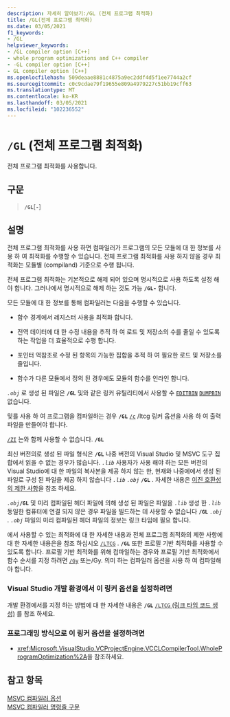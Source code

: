 ```yaml
---
description: 자세히 알아보기:/GL (전체 프로그램 최적화)
title: /GL(전체 프로그램 최적화)
ms.date: 03/05/2021
f1_keywords:
- /GL
helpviewer_keywords:
- /GL compiler option [C++]
- whole program optimizations and C++ compiler
- -GL compiler option [C++]
- GL compiler option [C++]
ms.openlocfilehash: 509deaae8881c4875a9ec2ddf4d5f1ee7744a2cf
ms.sourcegitcommit: c0c9cdae79f19655e809a4979227c51bb19cff63
ms.translationtype: MT
ms.contentlocale: ko-KR
ms.lasthandoff: 03/05/2021
ms.locfileid: "102236552"
---
```

# <a name="gl-whole-program-optimization"></a>`/GL` (전체 프로그램 최적화)

전체 프로그램 최적화를 사용합니다.

## <a name="syntax"></a>구문

> **`/GL`**[**`-`**]

## <a name="remarks"></a>설명

전체 프로그램 최적화를 사용 하면 컴파일러가 프로그램의 모든 모듈에 대 한 정보를 사용 하 여 최적화를 수행할 수 있습니다. 전체 프로그램 최적화를 사용 하지 않을 경우 최적화는 모듈별 (compiland) 기준으로 수행 됩니다.

전체 프로그램 최적화는 기본적으로 해제 되어 있으며 명시적으로 사용 하도록 설정 해야 합니다. 그러나에서 명시적으로 해제 하는 것도 가능 **`/GL-`** 합니다.

모든 모듈에 대 한 정보를 통해 컴파일러는 다음을 수행할 수 있습니다.

- 함수 경계에서 레지스터 사용을 최적화 합니다.

- 전역 데이터에 대 한 수정 내용을 추적 하 여 로드 및 저장소의 수를 줄일 수 있도록 하는 작업을 더 효율적으로 수행 합니다.

- 포인터 역참조로 수정 된 항목의 가능한 집합을 추적 하 여 필요한 로드 및 저장소를 줄입니다.

- 함수가 다른 모듈에서 정의 된 경우에도 모듈의 함수를 인라인 합니다.

*`.obj`* 로 생성 된 파일은 **`/GL`** 및와 같은 링커 유틸리티에서 사용할 수 [`EDITBIN`](editbin-reference.md) [`DUMPBIN`](dumpbin-reference.md) 없습니다.

및를 사용 하 여 프로그램을 컴파일하는 경우 **`/GL`** [`/c`](c-compile-without-linking.md) /ltcg 링커 옵션을 사용 하 여 출력 파일을 만들어야 합니다.

[`/ZI`](z7-zi-zi-debug-information-format.md) 는와 함께 사용할 수 없습니다. **`/GL`**

최신 버전의로 생성 된 파일 형식은 **`/GL`** 나중 버전의 Visual Studio 및 MSVC 도구 집합에서 읽을 수 없는 경우가 많습니다. *`.lib`* 사용자가 사용 해야 하는 모든 버전의 Visual Studio에 대 한 파일의 복사본을 제공 하지 않는 한, 현재와 나중에에서 생성 된 파일로 구성 된 파일을 제공 하지 않습니다 *`.lib`* *`.obj`* **`/GL`** . 자세한 내용은 [이진 호환성의 제한 사항](../../porting/binary-compat-2015-2017.md#restrictions)을 참조 하세요.

*`.obj`***`/GL`** 및 미리 컴파일된 헤더 파일에 의해 생성 된 파일은 파일을 *`.lib`* 생성 한 *`.lib`* 동일한 컴퓨터에 연결 되지 않은 경우 파일을 빌드하는 데 사용할 수 없습니다 **`/GL`** *`.obj`* . *`.obj`* 파일의 미리 컴파일된 헤더 파일의 정보는 링크 타임에 필요 합니다.

에서 사용할 수 있는 최적화에 대 한 자세한 내용과 전체 프로그램 최적화의 제한 사항에 대 한 자세한 내용은을 참조 하십시오 [`/LTCG`](ltcg-link-time-code-generation.md) .  **`/GL`** 또한 프로필 기반 최적화를 사용할 수 있도록 합니다. 프로필 기반 최적화를 위해 컴파일하는 경우와 프로필 기반 최적화에서 함수 순서를 지정 하려면 [`/Gy`](gy-enable-function-level-linking.md) 또는/Gy. 의미 하는 컴파일러 옵션을 사용 하 여 컴파일해야 합니다.

### <a name="to-set-this-linker-option-in-the-visual-studio-development-environment"></a>Visual Studio 개발 환경에서 이 링커 옵션을 설정하려면

개발 환경에서를 지정 하는 방법에 대 한 자세한 내용은 **`/GL`** [ `/LTCG` (링크 타임 코드 생성)](ltcg-link-time-code-generation.md) 를 참조 하세요.

### <a name="to-set-this-linker-option-programmatically"></a>프로그래밍 방식으로 이 링커 옵션을 설정하려면

- <xref:Microsoft.VisualStudio.VCProjectEngine.VCCLCompilerTool.WholeProgramOptimization%2A>을 참조하세요.

## <a name="see-also"></a>참고 항목

[MSVC 컴파일러 옵션](compiler-options.md)\
[MSVC 컴파일러 명령줄 구문](compiler-command-line-syntax.md)
